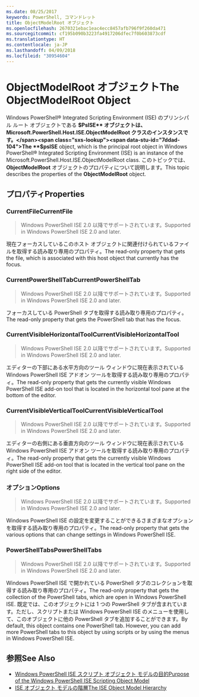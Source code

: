 ```yaml
---
ms.date: 08/25/2017
keywords: PowerShell, コマンドレット
title: ObjectModelRoot オブジェクト
ms.openlocfilehash: 2670321ebac1eac4ecc8457afb796f9f260da471
ms.sourcegitcommit: cf195b090b3223fa4917206dfec7f0b603873cdf
ms.translationtype: HT
ms.contentlocale: ja-JP
ms.lasthandoff: 04/09/2018
ms.locfileid: "30954604"
---
```

# <a name="the-objectmodelroot-object"></a><span data-ttu-id="7ddad-103">ObjectModelRoot オブジェクト</span><span class="sxs-lookup"><span data-stu-id="7ddad-103">The ObjectModelRoot Object</span></span>

<span data-ttu-id="7ddad-104">Windows PowerShell® Integrated Scripting Environment (ISE) のプリンシパル ルート オブジェクトである **$PsISE** オブジェクトは、Microsoft.PowerShell.Host.ISE.ObjectModelRoot クラスのインスタンスです。</span><span class="sxs-lookup"><span data-stu-id="7ddad-104">The **$psISE** object, which is the principal root object in Windows PowerShell® Integrated Scripting Environment (ISE) is an instance of the Microsoft.PowerShell.Host.ISE.ObjectModelRoot class.</span></span>
<span data-ttu-id="7ddad-105">このトピックでは、**ObjectModelRoot** オブジェクトのプロパティについて説明します。</span><span class="sxs-lookup"><span data-stu-id="7ddad-105">This topic describes the properties of the **ObjectModelRoot** object.</span></span>

## <a name="properties"></a><span data-ttu-id="7ddad-106">プロパティ</span><span class="sxs-lookup"><span data-stu-id="7ddad-106">Properties</span></span>

### <a name="currentfile"></a><span data-ttu-id="7ddad-107">CurrentFile</span><span class="sxs-lookup"><span data-stu-id="7ddad-107">CurrentFile</span></span>

> <span data-ttu-id="7ddad-108">Windows PowerShell ISE 2.0 以降でサポートされています。</span><span class="sxs-lookup"><span data-stu-id="7ddad-108">Supported in Windows PowerShell ISE 2.0 and later.</span></span>

<span data-ttu-id="7ddad-109">現在フォーカスしているこのホスト オブジェクトに関連付けられているファイルを取得する読み取り専用のプロパティ。</span><span class="sxs-lookup"><span data-stu-id="7ddad-109">The read-only property that gets the file, which is associated with this host object that currently has the focus.</span></span>

### <a name="currentpowershelltab"></a><span data-ttu-id="7ddad-110">CurrentPowerShellTab</span><span class="sxs-lookup"><span data-stu-id="7ddad-110">CurrentPowerShellTab</span></span>

> <span data-ttu-id="7ddad-111">Windows PowerShell ISE 2.0 以降でサポートされています。</span><span class="sxs-lookup"><span data-stu-id="7ddad-111">Supported in Windows PowerShell ISE 2.0 and later.</span></span>

<span data-ttu-id="7ddad-112">フォーカスしている PowerShell タブを取得する読み取り専用のプロパティ。</span><span class="sxs-lookup"><span data-stu-id="7ddad-112">The read-only property that gets the PowerShell tab that has the focus.</span></span>

### <a name="currentvisiblehorizontaltool"></a><span data-ttu-id="7ddad-113">CurrentVisibleHorizontalTool</span><span class="sxs-lookup"><span data-stu-id="7ddad-113">CurrentVisibleHorizontalTool</span></span>

> <span data-ttu-id="7ddad-114">Windows PowerShell ISE 2.0 以降でサポートされています。</span><span class="sxs-lookup"><span data-stu-id="7ddad-114">Supported in Windows PowerShell ISE 2.0 and later.</span></span>

<span data-ttu-id="7ddad-115">エディターの下部にある水平方向のツール ウィンドウに現在表示されている Windows PowerShell ISE アドオン ツールを取得する読み取り専用のプロパティ。</span><span class="sxs-lookup"><span data-stu-id="7ddad-115">The read-only property that gets the currently visible Windows PowerShell ISE add-on tool that is located in the horizontal tool pane at the bottom of the editor.</span></span>

### <a name="currentvisibleverticaltool"></a><span data-ttu-id="7ddad-116">CurrentVisibleVerticalTool</span><span class="sxs-lookup"><span data-stu-id="7ddad-116">CurrentVisibleVerticalTool</span></span>

> <span data-ttu-id="7ddad-117">Windows PowerShell ISE 2.0 以降でサポートされています。</span><span class="sxs-lookup"><span data-stu-id="7ddad-117">Supported in Windows PowerShell ISE 2.0 and later.</span></span>

<span data-ttu-id="7ddad-118">エディターの右側にある垂直方向のツール ウィンドウに現在表示されている Windows PowerShell ISE アドオン ツールを取得する読み取り専用のプロパティ。</span><span class="sxs-lookup"><span data-stu-id="7ddad-118">The read-only property that gets the currently visible Windows PowerShell ISE add-on tool that is located in the vertical tool pane on the right side of the editor.</span></span>

### <a name="options"></a><span data-ttu-id="7ddad-119">オプション</span><span class="sxs-lookup"><span data-stu-id="7ddad-119">Options</span></span>

> <span data-ttu-id="7ddad-120">Windows PowerShell ISE 2.0 以降でサポートされています。</span><span class="sxs-lookup"><span data-stu-id="7ddad-120">Supported in Windows PowerShell ISE 2.0 and later.</span></span>

<span data-ttu-id="7ddad-121">Windows PowerShell ISE の設定を変更することができるさまざまなオプションを取得する読み取り専用のプロパティ。</span><span class="sxs-lookup"><span data-stu-id="7ddad-121">The read-only property that gets the various options that can change settings in Windows PowerShell ISE.</span></span>

### <a name="powershelltabs"></a><span data-ttu-id="7ddad-122">PowerShellTabs</span><span class="sxs-lookup"><span data-stu-id="7ddad-122">PowerShellTabs</span></span>

> <span data-ttu-id="7ddad-123">Windows PowerShell ISE 2.0 以降でサポートされています。</span><span class="sxs-lookup"><span data-stu-id="7ddad-123">Supported in Windows PowerShell ISE 2.0 and later.</span></span>

<span data-ttu-id="7ddad-124">Windows PowerShell ISE で開かれている PowerShell タブのコレクションを取得する読み取り専用のプロパティ。</span><span class="sxs-lookup"><span data-stu-id="7ddad-124">The read-only property that gets the collection of the PowerShell tabs, which are open in Windows PowerShell ISE.</span></span> <span data-ttu-id="7ddad-125">既定では、このオブジェクトには 1 つの PowerShell タブが含まれています。ただし、スクリプトまたは Windows PowerShell ISE のメニューを使用して、このオブジェクトに他の PowerShell タブを追加することができます。</span><span class="sxs-lookup"><span data-stu-id="7ddad-125">By default, this object contains one PowerShell tab. However, you can add more PowerShell tabs to this object by using scripts or by using the menus in Windows PowerShell ISE.</span></span>

## <a name="see-also"></a><span data-ttu-id="7ddad-126">参照</span><span class="sxs-lookup"><span data-stu-id="7ddad-126">See Also</span></span>

- [<span data-ttu-id="7ddad-127">Windows PowerShell ISE スクリプト オブジェクト モデルの目的</span><span class="sxs-lookup"><span data-stu-id="7ddad-127">Purpose of the Windows PowerShell ISE Scripting Object Model</span></span>](Purpose-of-the-Windows-PowerShell-ISE-Scripting-Object-Model.md)
- [<span data-ttu-id="7ddad-128">ISE オブジェクト モデルの階層</span><span class="sxs-lookup"><span data-stu-id="7ddad-128">The ISE Object Model Hierarchy</span></span>](The-ISE-Object-Model-Hierarchy.md)
